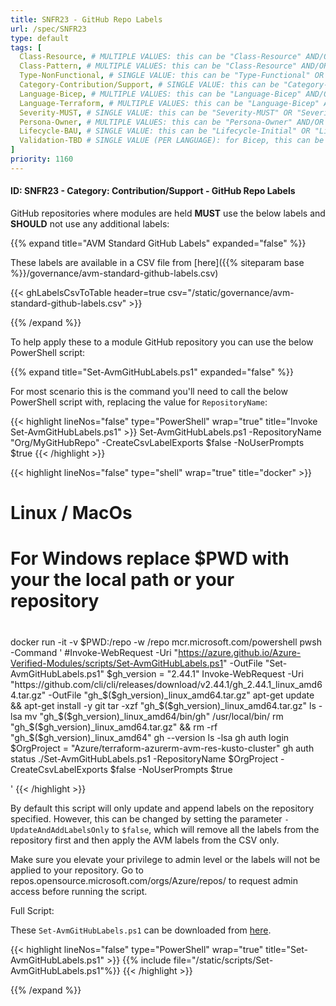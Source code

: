 ```yaml
---
title: SNFR23 - GitHub Repo Labels
url: /spec/SNFR23
type: default
tags: [
  Class-Resource, # MULTIPLE VALUES: this can be "Class-Resource" AND/OR "Class-Pattern" AND/OR "Class-Utility"
  Class-Pattern, # MULTIPLE VALUES: this can be "Class-Resource" AND/OR "Class-Pattern" AND/OR "Class-Utility"
  Type-NonFunctional, # SINGLE VALUE: this can be "Type-Functional" OR "Type-NonFunctional"
  Category-Contribution/Support, # SINGLE VALUE: this can be "Category-Testing" OR "Category-Telemetry" OR "Category-Contribution/Support" OR "Category-Documentation" OR "Category-CodeStyle" OR "Category-Naming/Composition" OR "Category-Inputs/Outputs" OR "Category-Release/Publishing"
  Language-Bicep, # MULTIPLE VALUES: this can be "Language-Bicep" AND/OR "Language-Terraform"
  Language-Terraform, # MULTIPLE VALUES: this can be "Language-Bicep" AND/OR "Language-Terraform"
  Severity-MUST, # SINGLE VALUE: this can be "Severity-MUST" OR "Severity-SHOULD" OR "Severity-MAY"
  Persona-Owner, # MULTIPLE VALUES: this can be "Persona-Owner" AND/OR "Persona-Contributor"
  Lifecycle-BAU, # SINGLE VALUE: this can be "Lifecycle-Initial" OR "Lifecycle-BAU" OR "Lifecycle-EOL"
  Validation-TBD # SINGLE VALUE (PER LANGUAGE): for Bicep, this can be "Validation-BCP/Manual" OR "Validation-BCP/CI/Informational" OR "Validation-BCP/CI/Enforced" and for Terraform, this can be "Validation-TF/Manual" OR "Validation-TF/CI/Informational" OR "Validation-TF/CI/Enforced"
]
priority: 1160
---
```


#### ID: SNFR23 - Category: Contribution/Support - GitHub Repo Labels

GitHub repositories where modules are held **MUST** use the below labels and **SHOULD** not use any additional labels:

{{% expand title="AVM Standard GitHub Labels" expanded="false" %}}

These labels are available in a CSV file from [here]({{% siteparam base %}}/governance/avm-standard-github-labels.csv)

{{< ghLabelsCsvToTable header=true csv="/static/governance/avm-standard-github-labels.csv" >}}

{{% /expand %}}

To help apply these to a module GitHub repository you can use the below PowerShell script:

{{% expand title="Set-AvmGitHubLabels.ps1" expanded="false" %}}

For most scenario this is the command you'll need to call the below PowerShell script with, replacing the value for `RepositoryName`:

{{< highlight lineNos="false" type="PowerShell" wrap="true" title="Invoke Set-AvmGitHubLabels.ps1" >}}
  Set-AvmGitHubLabels.ps1 -RepositoryName "Org/MyGitHubRepo" -CreateCsvLabelExports $false -NoUserPrompts $true
{{< /highlight >}}

{{< highlight lineNos="false" type="shell" wrap="true" title="docker" >}}

# Linux / MacOs
# For Windows replace $PWD with your the local path or your repository
#
docker run -it -v $PWD:/repo -w /repo mcr.microsoft.com/powershell pwsh -Command '
    #Invoke-WebRequest -Uri "https://azure.github.io/Azure-Verified-Modules/scripts/Set-AvmGitHubLabels.ps1" -OutFile "Set-AvmGitHubLabels.ps1"
    $gh_version = "2.44.1"
    Invoke-WebRequest -Uri "https://github.com/cli/cli/releases/download/v2.44.1/gh_2.44.1_linux_amd64.tar.gz" -OutFile "gh_$($gh_version)_linux_amd64.tar.gz"
    apt-get update && apt-get install -y git
    tar -xzf "gh_$($gh_version)_linux_amd64.tar.gz"
    ls -lsa
    mv "gh_$($gh_version)_linux_amd64/bin/gh" /usr/local/bin/
    rm "gh_$($gh_version)_linux_amd64.tar.gz" && rm -rf "gh_$($gh_version)_linux_amd64"
    gh --version
    ls -lsa
    gh auth login
    $OrgProject = "Azure/terraform-azurerm-avm-res-kusto-cluster"
    gh auth status
    ./Set-AvmGitHubLabels.ps1 -RepositoryName $OrgProject -CreateCsvLabelExports $false -NoUserPrompts $true

  '
{{< /highlight >}}

By default this script will only update and append labels on the repository specified. However, this can be changed by setting the parameter `-UpdateAndAddLabelsOnly` to `$false`, which will remove all the labels from the repository first and then apply the AVM labels from the CSV only.

Make sure you elevate your privilege to admin level or the labels will not be applied to your repository. Go to repos.opensource.microsoft.com/orgs/Azure/repos/<your avm repo> to request admin access before running the script.

Full Script:

These `Set-AvmGitHubLabels.ps1` can be downloaded from <a href="/Azure-Verified-Modules/scripts/Set-AvmGitHubLabels.ps1" download>here</a>.

{{< highlight lineNos="false" type="PowerShell" wrap="true" title="Set-AvmGitHubLabels.ps1" >}}
  {{% include file="/static/scripts/Set-AvmGitHubLabels.ps1"%}}
{{< /highlight >}}

{{% /expand %}}
